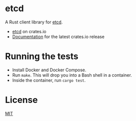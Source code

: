 # etcd

A Rust client library for [etcd](https://github.com/coreos/etcd).

* [etcd](https://crates.io/crates/etcd) on crates.io
* [Documentation](http://jimmycuadra.github.io/rust-etcd/etcd/) for the latest crates.io release

# Running the tests

* Install Docker and Docker Compose.
* Run `make`. This will drop you into a Bash shell in a container.
* Inside the container, run `cargo test`.

# License

[MIT](http://opensource.org/licenses/MIT)
